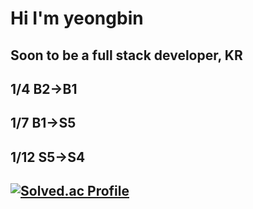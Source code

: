 # Hi I'm yeongbin

## Soon to be a full stack developer, KR

## 1/4 B2->B1
## 1/7 B1->S5
## 1/12 S5->S4

## [![Solved.ac Profile](http://mazassumnida.wtf/api/generate_badge?boj=monahn)](https://solved.ac/monahn)
